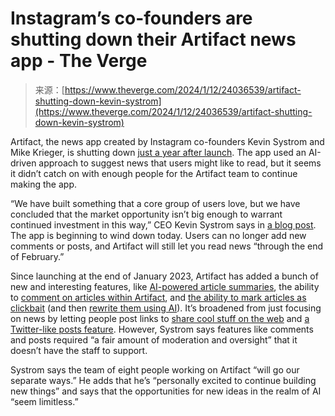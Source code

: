 <!--yml
category: 未分类
date: 2024-05-27 14:42:41
-->

# Instagram’s co-founders are shutting down their Artifact news app - The Verge

> 来源：[https://www.theverge.com/2024/1/12/24036539/artifact-shutting-down-kevin-systrom](https://www.theverge.com/2024/1/12/24036539/artifact-shutting-down-kevin-systrom)

Artifact, the news app created by Instagram co-founders Kevin Systrom and Mike Krieger, is shutting down [just a year after launch](/2023/1/31/23579552/artifact-instagram-cofounders-kevin-systrom-mike-krieger-news-app). The app used an AI-driven approach to suggest news that users might like to read, but it seems it didn’t catch on with enough people for the Artifact team to continue making the app.

“We have built something that a core group of users love, but we have concluded that the market opportunity isn’t big enough to warrant continued investment in this way,” CEO Kevin Systrom says in [a blog post](https://medium.com/artifact-news/shutting-down-artifact-1e70de46d419). The app is beginning to wind down today. Users can no longer add new comments or posts, and Artifact will still let you read news “through the end of February.”

Since launching at the end of January 2023, Artifact has added a bunch of new and interesting features, like [AI-powered article summaries](/2023/4/25/23697890/artifact-ai-news-app-summarize-articles-explain-like-im-five), the ability to [comment on articles within Artifact](https://medium.com/artifact-news/introducing-artifact-comments-6c92c1086ce2), and [the ability to mark articles as clickbait](/2023/5/22/23733545/artifact-articles-clickbait-emoji-reactions-save-image) (and then [rewrite them using AI](/2023/6/2/23745927/artifact-fix-clickbait-headlines-rewriting-ai)). It’s broadened from just focusing on news by letting people post links to [share cool stuff on the web](/2023/9/13/23871561/artifact-links-news-reading-app-tiktok) and [a Twitter-like posts feature](/2023/9/27/23887416/artifact-mike-krieger-code-2023-posts). However, Systrom says features like comments and posts required “a fair amount of moderation and oversight” that it doesn’t have the staff to support.

Systrom says the team of eight people working on Artifact “will go our separate ways.” He adds that he’s “personally excited to continue building new things” and says that the opportunities for new ideas in the realm of AI “seem limitless.”